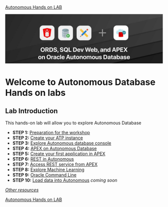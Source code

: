[Autonomous Hands on LAB](/README.md)

![images](/images/welcome.jpeg)

# Welcome to Autonomous Database Hands on labs #
## Lab Introduction

This hands-on lab will allow you to explore Autonomous Database

- **STEP 1:** [Preparation for the workshop](step1.md)
- **STEP 2:** [Create your ATP instance](step2.md)
- **STEP 3:** [Explore Autonomous database console](step3.md)
- **STEP 4:** [APEX on Autonomous Database](step4.md)
- **STEP 5:** [Create your first application in APEX](step5.md)
- **STEP 6:** [REST in Autonomous](step6.md)
- **STEP 7:** [Access REST service from APEX](step7.md)
- **STEP 8:** [Explore Machine Learning](step8.md)
- **STEP 9:** [Oracle Command Line](step9.md)
- **STEP 10:** [Load data into Autonomous](README.md) *coming soon*





*[Other resources](https://apex.oracle.com/en/learn/tutorials/)*


[Autonomous Hands on LAB](/README.md)
